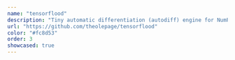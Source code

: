 ```yaml
---
name: "tensorflood"
description: "Tiny automatic differentiation (autodiff) engine for NumPy tensors implemented in Python. "
url: "https://github.com/theolepage/tensorflood"
color: "#fc8d53"
order: 3
showcased: true
---
```

